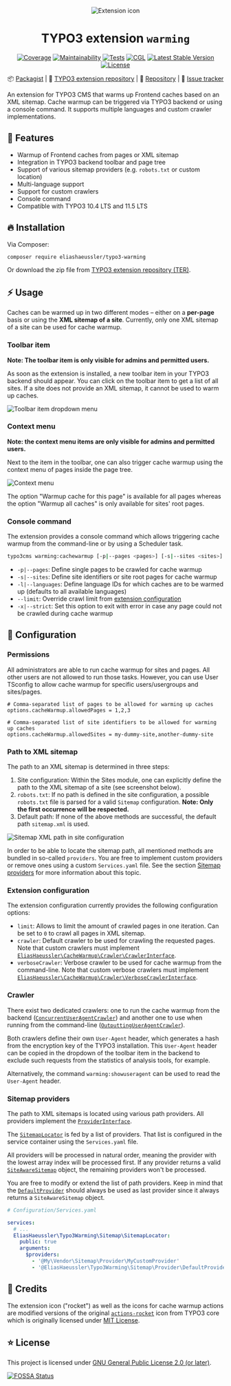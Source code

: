 <div align="center">

![Extension icon](Resources/Public/Icons/Extension.svg)

# TYPO3 extension `warming`

[![Coverage](https://codecov.io/gh/eliashaeussler/typo3-warming/branch/develop/graph/badge.svg?token=7M3UXACCKA)](https://codecov.io/gh/eliashaeussler/typo3-warming)
[![Maintainability](https://api.codeclimate.com/v1/badges/2f55fa181559fdda4cc1/maintainability)](https://codeclimate.com/github/eliashaeussler/typo3-warming/maintainability)
[![Tests](https://github.com/eliashaeussler/typo3-warming/actions/workflows/tests.yaml/badge.svg)](https://github.com/eliashaeussler/typo3-warming/actions/workflows/tests.yaml)
[![CGL](https://github.com/eliashaeussler/typo3-warming/actions/workflows/cgl.yaml/badge.svg)](https://github.com/eliashaeussler/typo3-warming/actions/workflows/cgl.yaml)
[![Latest Stable Version](http://poser.pugx.org/eliashaeussler/typo3-warming/v)](https://packagist.org/packages/eliashaeussler/typo3-warming)
[![License](http://poser.pugx.org/eliashaeussler/typo3-warming/license)](LICENSE.md)

:package:&nbsp;[Packagist](https://packagist.org/packages/eliashaeussler/typo3-warming) |
:hatched_chick:&nbsp;[TYPO3 extension repository](https://extensions.typo3.org/extension/warming) |
:floppy_disk:&nbsp;[Repository](https://github.com/eliashaeussler/typo3-warming) |
:bug:&nbsp;[Issue tracker](https://github.com/eliashaeussler/typo3-warming/issues)

</div>

An extension for TYPO3 CMS that warms up Frontend caches based on an XML sitemap.
Cache warmup can be triggered via TYPO3 backend or using a console command.
It supports multiple languages and custom crawler implementations.

## :rocket: Features

* Warmup of Frontend caches from pages or XML sitemap
* Integration in TYPO3 backend toolbar and page tree
* Support of various sitemap providers (e.g. `robots.txt` or custom location)
* Multi-language support
* Support for custom crawlers
* Console command
* Compatible with TYPO3 10.4 LTS and 11.5 LTS

## :fire: Installation

Via Composer:

```bash
composer require eliashaeussler/typo3-warming
```

Or download the zip file from
[TYPO3 extension repository (TER)](https://extensions.typo3.org/extension/warming).

## :zap: Usage

Caches can be warmed up in two different modes – either on a **per-page** basis or
using the **XML sitemap of a site**. Currently, only one XML sitemap of a site can
be used for cache warmup.

### Toolbar item

**Note: The toolbar item is only visible for admins and permitted users.**

As soon as the extension is installed, a new toolbar item in your TYPO3 backend
should appear. You can click on the toolbar item to get a list of all sites. If a
site does not provide an XML sitemap, it cannot be used to warm up caches.

![Toolbar item dropdown menu](Resources/Public/Images/Documentation/toolbar-item.png)

### Context menu

**Note: the context menu items are only visible for admins and permitted users.**

Next to the item in the toolbar, one can also trigger cache warmup using the context
menu of pages inside the page tree.

![Context menu](Resources/Public/Images/Documentation/context-menu.png)

The option "Warmup cache for this page" is available for all pages whereas the option
"Warmup all caches" is only available for sites' root pages.

### Console command

The extension provides a console command which allows triggering cache warmup
from the command-line or by using a Scheduler task.

```bash
typo3cms warming:cachewarmup [-p|--pages <pages>] [-s|--sites <sites>] [-l|--languages <languages>] [--limit <limit>] [-x|--strict]
```

* `-p|--pages`: Define single pages to be crawled for cache warmup
* `-s|--sites`: Define site identifiers or site root pages for cache warmup
* `-l|--languages`: Define language IDs for which caches are to be warmed up
  (defaults to all available languages)
* `--limit`: Override crawl limit from [extension configuration](#extension-configuration)
* `-x|--strict`: Set this option to exit with error in case any page could not
  be crawled during cache warmup

## :open_file_folder: Configuration

### Permissions

All administrators are able to run cache warmup for sites and pages. All other users
are not allowed to run those tasks. However, you can use User TSconfig to allow
cache warmup for specific users/usergroups and sites/pages.

```typo3_typoscript
# Comma-separated list of pages to be allowed for warming up caches
options.cacheWarmup.allowedPages = 1,2,3

# Comma-separated list of site identifiers to be allowed for warming up caches
options.cacheWarmup.allowedSites = my-dummy-site,another-dummy-site
```

### Path to XML sitemap

The path to an XML sitemap is determined in three steps:

1. Site configuration: Within the Sites module, one can explicitly define the path
   to the XML sitemap of a site (see screenshot below).
2. `robots.txt`: If no path is defined in the site configuration, a possible
   `robots.txt` file is parsed for a valid `Sitemap` configuration. **Note: Only
   the first occurrence will be respected.**
3. Default path: If none of the above methods are successful, the default path
   `sitemap.xml` is used.

![Sitemap XML path in site configuration](Resources/Public/Images/Documentation/site-configuration.png)

In order to be able to locate the sitemap path, all mentioned methods are bundled
in so-called `providers`. You are free to implement custom providers or remove ones
using a custom `Services.yaml` file. See the section
[Sitemap providers](#sitemap-providers) for more information about this topic.

### Extension configuration

The extension configuration currently provides the following configuration options:

* `limit`: Allows to limit the amount of crawled pages in one iteration. Can be
  set to `0` to crawl all pages in XML sitemap.
* `crawler`: Default crawler to be used for crawling the requested pages. Note
  that custom crawlers must implement
  [`EliasHaeussler\CacheWarmup\Crawler\CrawlerInterface`][1].
* `verboseCrawler`: Verbose crawler to be used for cache warmup from the
  command-line. Note that custom verbose crawlers must implement
  [`EliasHaeussler\CacheWarmup\Crawler\VerboseCrawlerInterface`][2].

[1]: https://gitlab.elias-haeussler.de/eliashaeussler/cache-warmup/-/blob/master/src/Crawler/CrawlerInterface.php
[2]: https://gitlab.elias-haeussler.de/eliashaeussler/cache-warmup/-/blob/master/src/Crawler/VerboseCrawlerInterface.php

### Crawler

There exist two dedicated crawlers: one to run the cache warmup from the backend
([`ConcurrentUserAgentCrawler`](Classes/Crawler/ConcurrentUserAgentCrawler.php))
and another one to use when running from the command-line
([`OutputtingUserAgentCrawler`](Classes/Crawler/OutputtingUserAgentCrawler.php)).

Both crawlers define their own `User-Agent` header, which generates a hash from the
encryption key of the TYPO3 installation. This `User-Agent` header can be copied in
the dropdown of the toolbar item in the backend to exclude such requests from the
statistics of analysis tools, for example.

Alternatively, the command `warming:showuseragent` can be used to read the
`User-Agent` header.

### Sitemap providers

The path to XML sitemaps is located using various path providers. All providers
implement the [`ProviderInterface`](Classes/Sitemap/Provider/ProviderInterface.php).

The [`SitemapLocator`](Classes/Sitemap/SitemapLocator.php) is fed by a list of
providers. That list is configured in the service container using the `Services.yaml`
file.

All providers will be processed in natural order, meaning the provider with the
lowest array index will be processed first. If any provider returns a valid
[`SiteAwareSitemap`](Classes/Sitemap/SiteAwareSitemap.php) object, the remaining
providers won't be processed.

You are free to modify or extend the list of path providers. Keep in mind that the
[`DefaultProvider`](Classes/Sitemap/Provider/DefaultProvider.php) should always
be used as last provider since it always returns a `SiteAwareSitemap` object.

```yaml
# Configuration/Services.yaml

services:
  # ...
  EliasHaeussler\Typo3Warming\Sitemap\SitemapLocator:
    public: true
    arguments:
      $providers:
        - '@My\Vendor\Sitemap\Provider\MyCustomProvider'
        - '@EliasHaeussler\Typo3Warming\Sitemap\Provider\DefaultProvider'
```

## :gem: Credits

The extension icon ("rocket") as well as the icons for cache warmup actions are
modified versions of the original
[`actions-rocket`](https://typo3.github.io/TYPO3.Icons/icons/actions/actions-rocket.html)
icon from TYPO3 core which is originally licensed under
[MIT License](https://github.com/TYPO3/TYPO3.Icons/blob/master/LICENSE).

## :star: License

This project is licensed under [GNU General Public License 2.0 (or later)](LICENSE.md).

[![FOSSA Status](https://app.fossa.com/api/projects/git%2Bgithub.com%2Feliashaeussler%2Ftypo3-warming.svg?type=large)](https://app.fossa.com/projects/git%2Bgithub.com%2Feliashaeussler%2Ftypo3-warming?ref=badge_large)
